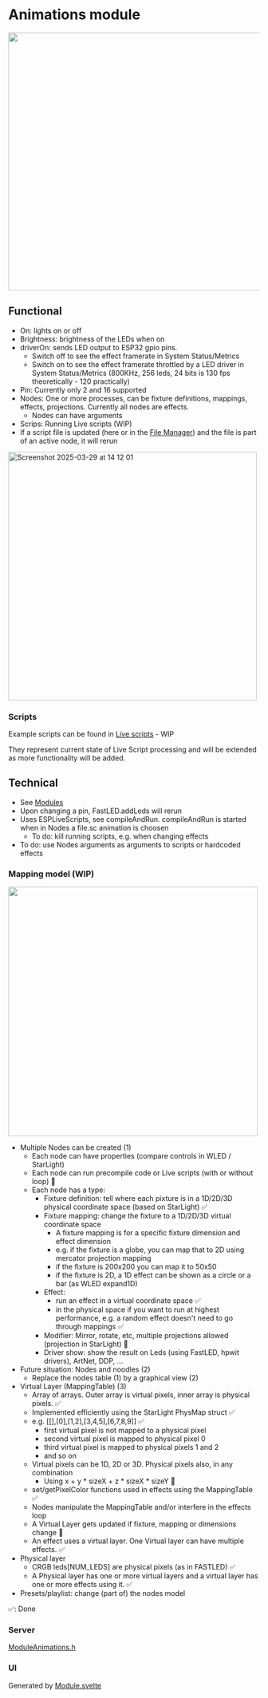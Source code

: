 # Animations module

<img width="517" src="https://github.com/user-attachments/assets/88e00192-a029-43c7-974c-15d786b48c0e" />

## Functional

* On: lights on or off
* Brightness: brightness of the LEDs when on
* driverOn: sends LED output to ESP32 gpio pins.
    * Switch off to see the effect framerate in System Status/Metrics
    * Switch on to see the effect framerate throttled by a LED driver in System Status/Metrics (800KHz, 256 leds, 24 bits is 130 fps theoretically - 120 practically)
* Pin: Currently only 2 and 16 supported
* Nodes: One or more processes, can be fixture definitions, mappings, effects, projections. Currently all nodes are effects.
    * Nodes can have arguments
* Scrips: Running Live scripts (WIP)
* If a script file is updated (here or in the [File Manager](https://ewowi.github.io/MoonBase/moonbase/files/)) and the file is part of an active node, it will rerun

<img width="498" alt="Screenshot 2025-03-29 at 14 12 01" src="https://github.com/user-attachments/assets/3a5a3743-c0a4-4456-96cb-f4abd0d01450" />

### Scripts

Example scripts can be found in [Live scripts](https://github.com/ewowi/MoonBase/tree/main/misc/livescripts) - WIP

They represent current state of Live Script processing and will be extended as more functionality will be added.

## Technical

* See [Modules](../modules.md)
* Upon changing a pin, FastLED.addLeds will rerun
* Uses ESPLiveScripts, see compileAndRun. compileAndRun is started when in Nodes a file.sc animation is choosen
    * To do: kill running scripts, e.g. when changing effects
* To do: use Nodes arguments as arguments to scripts or hardcoded effects

### Mapping model (WIP)

<img width="500" src="https://github.com/user-attachments/assets/6f76a2d6-fce1-4c72-9ade-ee5fbd056c88" />

* Multiple Nodes can be created (1)
    * Each node can have properties (compare controls in WLED / StarLight)
    * Each node can run precompile code or Live scripts (with or without loop) 🚧
    * Each node has a type:
        * Fixture definition: tell where each pixture is in a 1D/2D/3D physical coordinate space (based on StarLight) ✅
        * Fixture mapping: change the fixture to a 1D/2D/3D virtual coordinate space
            * A fixture mapping is for a specific fixture dimension and effect dimension
            * e.g. if the fixture is a globe, you can map that to 2D using mercator projection mapping
            * if the fixture is 200x200 you can map it to 50x50
            * if the fixture is 2D, a 1D effect can be shown as a circle or a bar (as WLED expand1D)
        * Effect: 
            * run an effect in a virtual coordinate space ✅
            * in the physical space if you want to run at highest performance, e.g. a random effect doesn't need to go through mappings ✅
        * Modifier: Mirror, rotate, etc, multiple projections allowed (projection in StarLight) 🚧
        * Driver show: show the result on Leds (using FastLED, hpwit drivers), ArtNet, DDP, ...
* Future situation: Nodes and noodles (2)
    * Replace the nodes table (1) by a graphical view (2)
* Virtual Layer (MappingTable) (3)
    * Array of arrays. Outer array is virtual pixels, inner array is physical pixels. ✅
    * Implemented efficiently using the StarLight PhysMap struct ✅
    * e.g. [[],[0],[1,2],[3,4,5],[6,7,8,9]] ✅
        * first virtual pixel is not mapped to a physical pixel
        * second virtual pixel is mapped to physical pixel 0
        * third virtual pixel is mapped to physical pixels 1 and 2
        * and so on
    * Virtual pixels can be 1D, 2D or 3D. Physical pixels also, in any combination
        * Using x + y * sizeX + z * sizeX * sizeY 🚧
    * set/getPixelColor functions used in effects using the MappingTable ✅
    * Nodes manipulate the MappingTable and/or interfere in the effects loop
    * A Virtual Layer gets updated if fixture, mapping or dimensions change 🚧
    * An effect uses a virtual layer. One Virtual layer can have multiple effects. ✅
* Physical layer
    * CRGB leds[NUM_LEDS] are physical pixels (as in FASTLED) ✅
    * A Physical layer has one or more virtual layers and a virtual layer has one or more effects using it. ✅
* Presets/playlist: change (part of) the nodes model

✅: Done

### Server

[ModuleAnimations.h](https://github.com/ewowi/MoonBase/blob/main/src/MoonLight/ModuleAnimations.h)

### UI

Generated by [Module.svelte](https://github.com/ewowi/MoonBase/blob/main/interface/src/routes/moonbase/module/Module.svelte)
